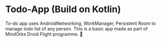 # Todo-App (Build on Kotlin)
To-do app uses AndroidNetworking, WorkManager, Persistent Room to manage todo list of any person. This is a basic app made as part of MindOrks Droid Flight programme. 🎉
